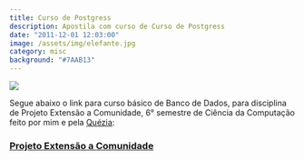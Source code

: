 ```yaml
---
title: Curso de Postgress
description: Apostila com curso de Curso de Postgress
date: "2011-12-01 12:03:00"
image: /assets/img/elefante.jpg
category: misc
background: "#7AAB13"
---
```


![](/assets/img/elefante.jpg)

Segue abaixo o link para curso básico de Banco de Dados, para disciplina de Projeto Extensão a Comunidade, 6° semestre de Ciência da Computação feito por mim e pela [Quézia](https://twitter.com/#!/queziabjq "twitter Quezia"):

### **[Projeto Extensão a Comunidade](http://tgmarinho.files.wordpress.com/2011/12/pec_atualizado.pdf)**